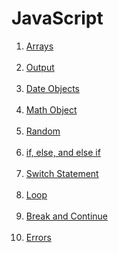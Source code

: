 # JavaScript

<ol>
  <li><a href="https://www.w3schools.com/js/js_arrays.asp">Arrays</a></li><br>
  <li><a href="https://www.w3schools.com/js/js_output.asp">Output</a></li><br>
  <li><a href="https://www.w3schools.com/js/js_dates.asp">Date Objects</a></li><br>
  <li><a href="https://www.w3schools.com/js/js_math.asp">Math Object</a></li><br>
  <li><a href="https://www.w3schools.com/js/js_random.asp">Random</a></li><br>
  <li><a href="https://www.w3schools.com/js/js_if_else.asp">if, else, and else if</a></li><br>
  <li><a href="https://www.w3schools.com/js/js_switch.asp">Switch Statement</a></li><br>
  <li><a href="https://www.w3schools.com/js/js_loop_for.asp">Loop</a></li><br>
  <li><a href="https://www.w3schools.com/js/js_break.asp">Break and Continue</a></li><br>
  <li><a href="https://www.w3schools.com/js/js_errors.asp">Errors</a></li><br>
</ol>
